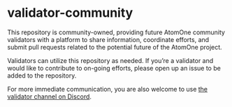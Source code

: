 # validator-community
This repository is community-owned, providing future AtomOne community validators with a platform to share information, coordinate efforts, and submit pull requests related to the potential future of the AtomOne project.

Validators can utilize this repository as needed. If you’re a validator and would like to contribute to on-going efforts, please open up an issue to be added to the repository. 

For more immediate communication, you are also welcome to use [the validator channel on Discord](https://discord.com/channels/1050058681414340701/1052259303924445204).
